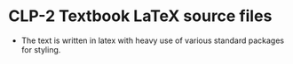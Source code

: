# CLP-2 Textbook LaTeX source files
* The text is written in latex with heavy use of various standard packages for styling.
